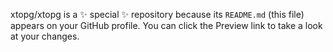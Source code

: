 
xtopg/xtopg is a ✨ special ✨ repository because its `README.md` (this file) appears on your GitHub profile.
You can click the Preview link to take a look at your changes.
